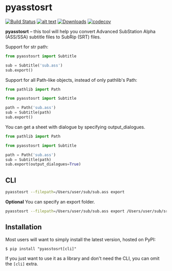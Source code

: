 pyasstosrt
=================================================================================================================================================================================

[![Build Status](https://travis-ci.com/GitBib/pyasstosrt.svg?branch=master)](https://travis-ci.com/GitBib/pyasstosrt) [![alt text](https://img.shields.io/pypi/v/pyasstosrt.svg?style=flat)](https://pypi.org/project/pyasstosrt/) [![Downloads](https://pepy.tech/badge/pyasstosrt)](https://pepy.tech/project/pyasstosrt) [![codecov](https://codecov.io/gh/GitBib/pyasstosrt/branch/master/graph/badge.svg?token=VGTJ3NYHOV)](https://codecov.io/gh/GitBib/pyasstosrt)

**pyasstosrt** – this tool will help you convert Advanced SubStation Alpha (ASS/SSA) subtitle files to SubRip (SRT) files.

Support for str path:
```python
from pyasstosrt import Subtitle

sub = Subtitle('sub.ass')
sub.export()
```

Support for all Path-like objects, instead of only pathlib's Path:

```python
from pathlib import Path

from pyasstosrt import Subtitle

path = Path('sub.ass')
sub = Subtitle(path)
sub.export()
```

You can get a sheet with dialogue by specifying output_dialogues.

```python
from pathlib import Path

from pyasstosrt import Subtitle

path = Path('sub.ass')
sub = Subtitle(path)
sub.export(output_dialogues=True)
```
CLI
------------
```bash
pyasstosrt --filepath=/Users/user/sub/sub.ass export
```

**Optional** You can specify an export folder.
```bash
pyasstosrt --filepath=/Users/user/sub/sub.ass export /Users/user/sub/srt
```

Installation
------------
Most users will want to simply install the latest version, hosted on PyPI:

    $ pip install "pyasstosrt[cli]"

If you just want to use it as a library and don't need the CLI, you can omit the `[cli]` extra.
